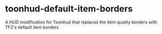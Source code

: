 # toonhud-default-item-borders
A HUD modification for Toonhud that replaces the item quality borders with TF2's default item borders

